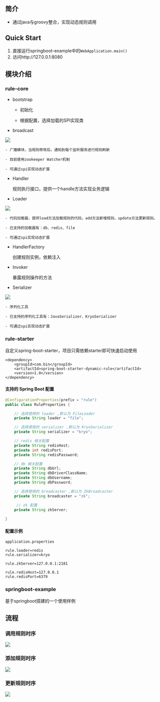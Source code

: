 ## 简介
- 通过java与groovy整合，实现动态规则调用

## Quick Start
1. 直接运行springboot-example中的`WebApplication.main()`
2. 访问http://127.0.0.1:8080

## 模块介绍
### rule-core
- bootstrap

    - 初始化
    
    - 根据配置，选择加载的SPI实现类
    
- broadcast

![](https://raw.githubusercontent.com/411241940/dynamic-rule/master/images/Broadcaster类图.png)

    - 广播模块，当规则修改后，通知到每个监听服务进行规则刷新
    
    - 目前使用zookeeper Watcher机制
    
    - 可通过spi实现动态扩展

- Handler

    规则执行接口，提供一个handle方法实现业务逻辑
    
- Loader

![](https://raw.githubusercontent.com/411241940/dynamic-rule/master/images/Loader类图.png)

    - 代码加载器，提供load方法加载规则的代码，add方法新增规则，update方法更新规则。
    
    - 已支持的加载器有：db、redis、file
    
    - 可通过spi实现动态扩展
    
- HandlerFactory

    创建规则实例，依赖注入

- Invoker
    
    暴露规则操作的方法

- Serializer

![](https://raw.githubusercontent.com/411241940/dynamic-rule/master/images/Serializer类图.png)

    - 序列化工具
    
    - 已支持的序列化工具有：JavaSerializer、KryoSerializer
    
    - 可通过spi实现动态扩展

### rule-starter
自定义spring-boot-starter，项目只需依赖starter即可快速启动使用
```
<dependency>
    <groupId>com.bin</groupId>
    <artifactId>spring-boot-starter-dynamic-rule</artifactId>
    <version>1.0</version>
</dependency>
```

#### 支持的 Spring Boot 配置
```java
@ConfigurationProperties(prefix = "rule")
public class RuleProperties {

    // 选择使用的 loader ,默认为 FileLoader
    private String loader = "file";

    // 选择使用的 serializer ,默认为 KryoSerializer
    private String serializer = "kryo";

    // redis 相关配置
    private String redisHost;
    private int redisPort;
    private String redisPassword;

    // db 相关配置
    private String dbUrl;
    private String dbDriverClassName;
    private String dbUsername;
    private String dbPassword;

    // 选择使用的 broadcaster ,默认为 ZkBroadcaster
    private String broadcaster = "zk";

     // zk 配置
    private String zkServer;
	
}
```

#### 配置示例
`application.properties`
```properties
rule.loader=redis
rule.serializer=kryo

rule.zkServer=127.0.0.1:2181

rule.redisHost=127.0.0.1
rule.redisPort=6379
```

### springboot-example
基于springboot搭建的一个使用样例

## 流程

### 调用规则时序
![](https://raw.githubusercontent.com/411241940/dynamic-rule/master/images/调用规则时序.jpg)

### 添加规则时序
![](https://raw.githubusercontent.com/411241940/dynamic-rule/master/images/添加规则时序.jpg)

### 更新规则时序
![](https://raw.githubusercontent.com/411241940/dynamic-rule/master/images/更新规则时序.jpg)